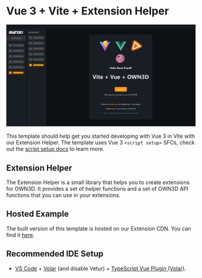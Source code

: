 # Vue 3 + Vite + Extension Helper

![Extension Example](extensions-example.png)

This template should help get you started developing with Vue 3 in Vite with our Extension Helper. The template uses Vue 3 `<script setup>` SFCs, check out the [script setup docs](https://v3.vuejs.org/api/sfc-script-setup.html#sfc-script-setup) to learn more.

## Extension Helper

The Extension Helper is a small library that helps you to create extensions for OWN3D. It provides a set of helper functions and a set of OWN3D API functions that you can use in your extensions.

## Hosted Example

The built version of this template is hosted on our Extension CDN. You can find it [here](https://81540cfe-ef92-459a-8f95-c035bc0b3be3.ext-own3d.tv/0.0.0/index.html).

## Recommended IDE Setup

- [VS Code](https://code.visualstudio.com/) + [Volar](https://marketplace.visualstudio.com/items?itemName=Vue.volar) (and disable Vetur) + [TypeScript Vue Plugin (Volar)](https://marketplace.visualstudio.com/items?itemName=Vue.vscode-typescript-vue-plugin).

